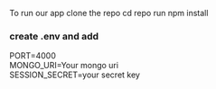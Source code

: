 To run our app clone the repo
cd repo
run npm install
<h3>create .env and add</h3>
PORT=4000<br>
MONGO_URI=Your mongo uri<br>
SESSION_SECRET=your secret key<br>
